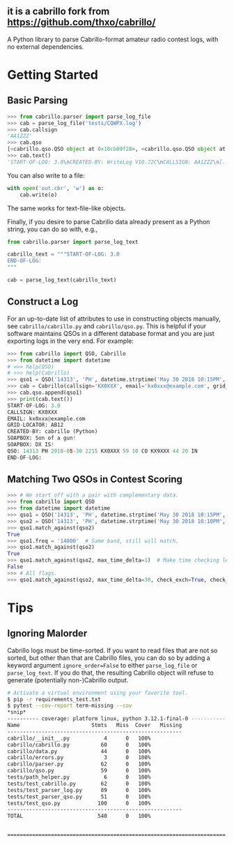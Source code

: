 it is a cabrillo fork from https://github.com/thxo/cabrillo/
---------------------

A Python library to parse Cabrillo-format amateur radio contest logs, with no external dependencies.

# Getting Started

## Basic Parsing

```python
>>> from cabrillo.parser import parse_log_file
>>> cab = parse_log_file('tests/CQWPX.log')
>>> cab.callsign
'AA1ZZZ'
>>> cab.qso
[<cabrillo.qso.QSO object at 0x10cb09f28>, <cabrillo.qso.QSO object at 0x10cbc8860>]
>>> cab.text()
'START-OF-LOG: 3.0\nCREATED-BY: WriteLog V10.72C\nCALLSIGN: AA1ZZZ\n[...snip...]END-OF-LOG:\n'
```

You can also write to a file:

```python
with open('out.cbr', 'w') as o:
    cab.write(o)
```

The same works for text-file-like objects.

Finally, if you desire to parse Cabrillo data already present as a Python string,
you can do so with, e.g.,

```python
from cabrillo.parser import parse_log_text

cabrillo_text = """START-OF-LOG: 3.0
END-OF-LOG:
"""

cab = parse_log_text(cabrillo_text)
```

## Construct a Log

For an up-to-date list of attributes to use in constructing objects
manually, see `cabrillo/cabrillo.py` and `cabrillo/qso.py`. This is helpful if your software maintains QSOs in a different database format and you are just exporting logs in the very end. For example:

```python
>>> from cabrillo import QSO, Cabrillo
>>> from datetime import datetime
# >>> help(QSO)
# >>> help(Cabrillo)
>>> qso1 = QSO('14313', 'PH', datetime.strptime('May 30 2018 10:15PM', '%b %d %Y %I:%M%p'), 'KX0XXX', 'KX9XXX', de_exch=['59', '10', 'CO'], dx_exch=['44', '20', 'IN'], t=None)
>>> cab = Cabrillo(callsign='KX0XXX', email='kx0xxx@example.com', grid_locator='AB12', soapbox=['Son of a gun!', 'DX IS!'])
>>> cab.qso.append(qso1)
>>> print(cab.text())
START-OF-LOG: 3.0
CALLSIGN: KX0XXX
EMAIL: kx0xxx@example.com
GRID-LOCATOR: AB12
CREATED-BY: cabrillo (Python)
SOAPBOX: Son of a gun!
SOAPBOX: DX IS!
QSO: 14313 PH 2018-05-30 2215 KX0XXX 59 10 CO KX9XXX 44 20 IN
END-OF-LOG:
```

## Matching Two QSOs in Contest Scoring

```python
>>> # We start off with a pair with complementary data.
>>> from cabrillo import QSO
>>> from datetime import datetime
>>> qso1 = QSO('14313', 'PH', datetime.strptime('May 30 2018 10:15PM', '%b %d %Y %I:%M%p'), 'KX0XXX', 'KX9XXX', de_exch=['59', '10', 'CO'], dx_exch=['44', '20', 'IN'], t=None)
>>> qso2 = QSO('14313', 'PH', datetime.strptime('May 30 2018 10:10PM', '%b %d %Y %I:%M%p'), 'KX9XXX', 'KX0XXX', de_exch=['44', '20', 'IN'], dx_exch=['59', '10', 'CO'], t=None)
>>> qso1.match_against(qso2)
True
>>> qso1.freq = '14000'  # Same band, still will match.
>>> qso1.match_against(qso2)
True
>>> qso1.match_against(qso2, max_time_delta=1)  # Make time checking less lenient.
False
>>> # All flags.
>>> qso1.match_against(qso2, max_time_delta=30, check_exch=True, check_band=True)
```

# Tips

## Ignoring Malorder

Cabrillo logs must be time-sorted. If you want to read files that are
not so sorted, but other than that are Cabrillo files, you can do so by
adding a keyword argument `ignore_order=False` to either `parse_log_file`
or `parse_log_text`. If you do that, the resulting Cabrillo object
will refuse to generate (potentially non-)Cabrillo output.


```sh
# Activate a virtual environment using your favorite tool.
$ pip -r requirements_test.txt
$ pytest --cov-report term-missing --cov
*snip*
---------- coverage: platform linux, python 3.12.1-final-0 -----------
Name                       Stmts   Miss  Cover   Missing
--------------------------------------------------------
cabrillo/__init__.py           4      0   100%
cabrillo/cabrillo.py          60      0   100%
cabrillo/data.py              44      0   100%
cabrillo/errors.py             3      0   100%
cabrillo/parser.py            62      0   100%
cabrillo/qso.py               59      0   100%
tests/path_helper.py           6      0   100%
tests/test_cabrillo.py        62      0   100%
tests/test_parser_log.py      89      0   100%
tests/test_parser_qso.py      51      0   100%
tests/test_qso.py            100      0   100%
--------------------------------------------------------
TOTAL                        540      0   100%


====================================================================== 24 passed in 0.21s =======================================================================

```
